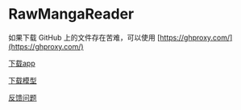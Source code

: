 # RawMangaReader

如果下载 GitHub 上的文件存在苦难，可以使用 [https://ghproxy.com/](https://ghproxy.com/)

[下载app](https://github.com/SunDoge/RawMangaReader/releases/latest)

[下载模型](https://huggingface.co/SunDoge/raw-manga-reader-model/tree/main)

[反馈问题](https://github.com/SunDoge/RawMangaReader/issues)
